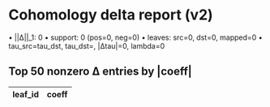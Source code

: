 # Cohomology delta report (v2)

• ||Δ||_1: 0
• support: 0 (pos=0, neg=0)
• leaves: src=0, dst=0, mapped=0
• tau_src=tau_dst, tau_dst=, |Δtau|=0, lambda=0

## Top 50 nonzero Δ entries by |coeff|

| leaf_id | coeff |
|---|---:|
